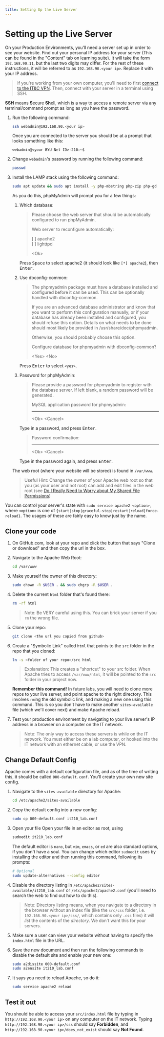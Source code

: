 ```yaml
---
title: Setting Up the Live Server
---
```


# Setting up the Live Server

On your Production Environments, you'll need a server set up in order to see your website. Find out your personal IP address
for your server (This can be found in the "Content" tab on learning suite). It will take the form `192.168.90.11`, but the last two digits may differ. For the rest of these instructions, it will be referred to as `192.168.90.<your ip>`. Replace it with your IP address.

> If you're working from your own computer, you'll need to first
[connect to the IT&C VPN](https://gist.github.com/210TAs/ce4f6313f3b73dbe1e05ae4a4d8a948f).
Then, connect with your server in a terminal using SSH.

**SSH** means **S**ecure **Sh**ell, which is a way to access a remote server via any terminal/command prompt as long as you have
the password.

1. Run the following command:

    ```sh
    ssh webadmin@192.168.90.<your ip>
    ```

    Once you are connected to the server you should be at a prompt that looks something like this:

    ```
    webadmin@<your BYU Net ID>-210:~$ 
    ```

1. Change `webadmin`'s password by running the following command:

    ```sh
    passwd
    ```
1. Install the LAMP stack using the following command:
    ```sh
    sudo apt update && sudo apt install -y php-mbstring php-zip php-gd php-json php-curl apache2 mysql-server phpmyadmin
    ```
    As you do this, phpMyAdmin will prompt you for a few things:
    
    1. Which database:
        > Please choose the web server that should be automatically configured to run phpMyAdmin.
        >
        > Web server to reconfigure automatically:
        >
        > [ ] apache2<br>
        > [ ] lighttpd
        >
        > &lt;Ok>
        
        Press <kbd>Space</kbd> to select apache2 (it should look like `[*] apache2`), then <kbd>Enter</kbd>.
    1. Use dbconfig-common:
        > The phpmyadmin package must have a database installed and configured before it can be used. This can be optionally handled with dbconfig-common.
        >
        > If you are an advanced database administrator and know that you want to perform this configuration manually, or if your database has already been installed and configured, you should refuse this option. Details on what needs to be done should most likely be provided in /usr/share/doc/phpmyadmin.
        >
        > Otherwise, you should probably choose this option.
        >
        > Configure database for phpmyadmin with dbconfig-common?
        >
        > &lt;Yes> &lt;No>
        
        Press <kbd>Enter</kbd> to select `<yes>`.
    1. Password for phpMyAdmin:
        > Please provide a password for phpmyadmin to register with the database server. If left blank, a random password will be generated.
        >
        > MySQL application password for phpmyadmin:
        >
        > _____
        >
        > &lt;Ok> &lt;Cancel>
        
        Type in a password, and press <kbd>Enter</kbd>.
        
        > Password confirmation:
        >
        > _____
        >
        > &lt;Ok> &lt;Cancel>
    
        Type in the password again, and press <kbd>Enter</kbd>.
    
    The web root (where your website will be stored) is found in `/var/www`.

    > Useful Hint: Change the owner of your Apache web root so that you (as your user and not root)
    can add and edit files in the web root (see
    [Do I Really Need to Worry about My Shared File Permissions](
    https://lifehacker.com/a-basic-introduction-to-unix-file-permissions-5963905))

You can control your server's state with `sudo service apache2 <option>`, where `<option>` is one of `{start|stop|graceful-stop|restart|reload|force-reload}`. The usages of these are fairly easy to know just by the name.

## Clone your code

1. On GitHub.com, look at your repo and click the button that says "Clone or download" and then copy the url in the box.

1. Navigate to the Apache Web Root:

    ```sh
    cd /var/www
    ```
    
1. Make yourself the owner of this directory:

    ```sh
    sudo chown -R $USER . && sudo chgrp -R $USER .
    ```

1. Delete the current `html` folder that's found there:

    ```sh
    rm -rf html
    ```
    > Note: Be VERY careful using this. You can brick your server if you `rm` the wrong file.

1. Clone your repo:

    ```sh
    git clone <the url you copied from github>
    ```

1. Create a "Symbolic Link" called `html` that points to the `src` folder in the repo that you cloned:

    ```sh
    ln -s <folder of your repo>/src html
    ```

    > Explanation: This creates a "shortcut" to your src folder. When Apache tries to access `/var/www/html`, it will be
    pointed to the `src` folder in your project now.

    __Remember this command!__ In future labs, you will need to clone more repos to your live server, and point apache to the
    right directory. This involves `rm`ing the old symbolic link, and making a new one using this command. This is so you
    don't have to make another `sites-available` file (which we'll cover next) and make Apache reload.

1. Test your production environment by navigating to your live server's IP address in a browser on a computer on the IT network.

    > Note: The only way to access these servers is while on the IT network. You must either be on a lab computer, or hooked
    into the IT network with an ethernet cable, or use the VPN.

## Change Default Config

Apache comes with a default configuration file, and as of the time of writing this, it should be called `000-default.conf`.
You'll create your own new site config.

1. Navigate to the `sites-available` directory for Apache:

    ```sh
    cd /etc/apache2/sites-available
    ```

1. Copy the default config into a new config:

    ```sh
    sudo cp 000-default.conf it210_lab.conf
    ```

1. Open your file
    Open your file in an editor as root, using
    ```sh
    sudoedit it210_lab.conf
    ```
    The default editor is `nano`, but `vim`, `emacs`, or `ed` are also standard options, if you don't have a soul. You can change which editor `sudoedit` uses by installing the editor and then running this command, following its prompts:
    ```sh
    # Optional
    sudo update-alternatives --config editor
    ```

1. Disable the directory listing in `/etc/apache2/sites-available/it210_lab.conf` or `/etc/apache2/apache2.conf` (you'll need to search the web to find out how to do this).

    > Note: Directory listing means, when you navigate to a directory in the browser without an index file
    (like the `src/css` folder, i.e. `192.168.90.<your ip>/css/`, which contains only `.css` files) it will _list_ the
    contents of the _directory_. We don't want this for your servers.

1. Make sure a user can view your website without having to specify the `index.html` file in the URL.

1. Save the new document and then run the following commands to disable the default site and enable your new one:

    ```sh
    sudo a2dissite 000-default.conf
    sudo a2ensite it210_lab.conf
    ```

1. It says you need to reload Apache, so do it:

    ```sh
    sudo service apache2 reload
    ```

## Test it out

You should be able to access your `src/index.html` file by typing in `http://192.168.90.<your ip>` on any computer on the IT
network. Typing `http://192.168.90.<your ip>/css` should say **Forbidden**, and `http://192.168.90.<your ip>/does_not_exist`
should say **Not Found**.